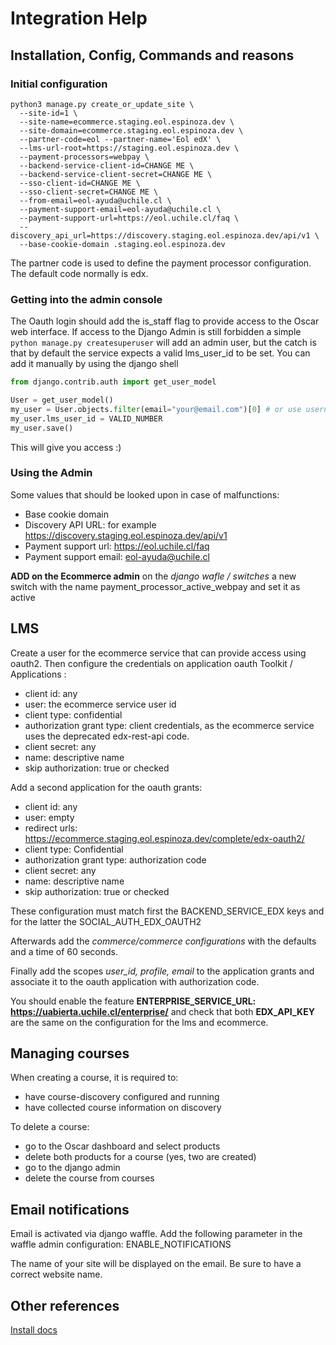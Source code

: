 # Integration Help

## Installation, Config, Commands and reasons

### Initial configuration
```
python3 manage.py create_or_update_site \
  --site-id=1 \
  --site-name=ecommerce.staging.eol.espinoza.dev \
  --site-domain=ecommerce.staging.eol.espinoza.dev \
  --partner-code=eol --partner-name='Eol edX' \
  --lms-url-root=https://staging.eol.espinoza.dev \
  --payment-processors=webpay \
  --backend-service-client-id=CHANGE ME \
  --backend-service-client-secret=CHANGE ME \
  --sso-client-id=CHANGE ME \
  --sso-client-secret=CHANGE ME \
  --from-email=eol-ayuda@uchile.cl \
  --payment-support-email=eol-ayuda@uchile.cl \
  --payment-support-url=https://eol.uchile.cl/faq \
  --discovery_api_url=https://discovery.staging.eol.espinoza.dev/api/v1 \
  --base-cookie-domain .staging.eol.espinoza.dev
```

The partner code is used to define the payment processor configuration. The default code normally is edx.

### Getting into the admin console

The Oauth login should add the is_staff flag to provide access to the Oscar web interface.
If access to the Django Admin is still forbidden a simple 
```python manage.py createsuperuser```
will add an admin user, but the catch is that by default the service expects a valid lms_user_id to be set.
You can add it manually by using the django shell
```python 
from django.contrib.auth import get_user_model

User = get_user_model()
my_user = User.objects.filter(email="your@email.com")[0] # or use username
my_user.lms_user_id = VALID_NUMBER
my_user.save()
```
This will give you access :)

### Using the Admin

Some values that should be looked upon in case of malfunctions:
- Base cookie domain
- Discovery API URL: for example https://discovery.staging.eol.espinoza.dev/api/v1
- Payment support url: https://eol.uchile.cl/faq
- Payment support email: eol-ayuda@uchile.cl

**ADD on the Ecommerce admin** on the *django wafle / switches* a new switch with the name payment_processor_active_webpay and set it as active 

## LMS

Create a user for the ecommerce service that can provide access using oauth2.
Then configure the credentials on application oauth Toolkit / Applications :
  - client id: any
  - user: the ecommerce service user id
  - client type: confidential
  - authorization grant type: client credentials, as the ecommerce service uses the deprecated edx-rest-api code.
  - client secret: any
  - name: descriptive name
  - skip authorization: true or checked

Add a second application for the oauth grants:
  - client id: any
  - user: empty
  - redirect urls: https://ecommerce.staging.eol.espinoza.dev/complete/edx-oauth2/
  - client type: Confidential
  - authorization grant type: authorization code
  - client secret: any
  - name: descriptive name
  - skip authorization: true or checked

These configuration must match first the BACKEND_SERVICE_EDX keys and for the latter the SOCIAL_AUTH_EDX_OAUTH2

Afterwards add the *commerce/commerce configurations* with the defaults and a time of 60 seconds.

Finally add the scopes *user_id, profile, email* to the application grants and associate it to the oauth application with authorization code.

You should enable the feature **ENTERPRISE_SERVICE_URL: https://uabierta.uchile.cl/enterprise/** and check that both **EDX_API_KEY** are the same on the configuration for the lms and ecommerce.


## Managing courses

When creating a course, it is required to:
- have course-discovery configured and running
- have collected course information on discovery

To delete a course:
- go to the Oscar dashboard and select products
- delete both products for a course (yes, two are created)
- go to the django admin
- delete the course from courses

## Email notifications

Email is activated via django waffle. Add the following parameter in the waffle admin configuration:
ENABLE_NOTIFICATIONS

The name of your site will be displayed on the email. Be sure to have a correct website name.

## Other references

[Install docs](https://github.com/edx/ecommerce/blob/5a3f18f91f36c7af461bfd52e7c21578c62d4912/docs/install_ecommerce.rst#configure-oauth)
